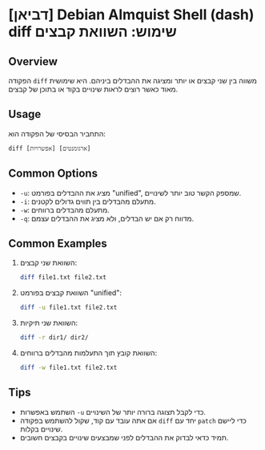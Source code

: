 # [דביאן] Debian Almquist Shell (dash) diff שימוש: השוואת קבצים

## Overview
הפקודה `diff` משווה בין שני קבצים או יותר ומציגה את ההבדלים ביניהם. היא שימושית מאוד כאשר רוצים לראות שינויים בקוד או בתוכן של קבצים.

## Usage
התחביר הבסיסי של הפקודה הוא:

```
diff [אפשרויות] [ארגומנטים]
```

## Common Options
- `-u`: מציג את ההבדלים בפורמט "unified", שמספק הקשר טוב יותר לשינויים.
- `-i`: מתעלם מהבדלים בין תווים גדולים לקטנים.
- `-w`: מתעלם מהבדלים ברווחים.
- `-q`: מדווח רק אם יש הבדלים, ולא מציג את ההבדלים עצמם.

## Common Examples
1. השוואת שני קבצים:
   ```sh
   diff file1.txt file2.txt
   ```

2. השוואת קבצים בפורמט "unified":
   ```sh
   diff -u file1.txt file2.txt
   ```

3. השוואת שני תיקיות:
   ```sh
   diff -r dir1/ dir2/
   ```

4. השוואת קובץ תוך התעלמות מהבדלים ברווחים:
   ```sh
   diff -w file1.txt file2.txt
   ```

## Tips
- השתמש באפשרות `-u` כדי לקבל תצוגה ברורה יותר של השינויים.
- אם אתה עובד עם קוד, שקול להשתמש בפקודה `diff` יחד עם `patch` כדי ליישם שינויים בקלות.
- תמיד כדאי לבדוק את ההבדלים לפני שמבצעים שינויים בקבצים חשובים.